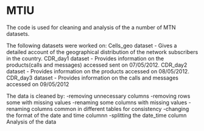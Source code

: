 # MTIU

The code is used for cleaning and analysis of the a number of MTN datasets.

The following datasets were worked on:
Cells_geo dataset - Gives a detailed account of the geographical distribution of the network subscribers in  the country.
CDR_day1 dataset - Provides information on the products(calls and messages) accessed sent on 07/05/2012.
CDR_day2 dataset - Provides information on the products accessed on 08/05/2012.
CDR_day3 dataset - Provides information on the calls and messages accessed on 09/05/2012

The data is cleaned by:
  -removing unnecessary columns 
  -removing rows some with missing values 
  -renaming some columns with missing values 
  -renaming columns common in different tables for consistency 
  -changing the format of the date and time columnn
  -splitting the date_time column
Analysis of the data

  
  
